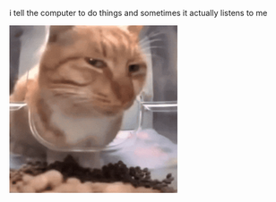 i tell the computer to do things and sometimes it actually listens to me
<!--START_SECTION:update_image-->
<img src=https://raw.githubusercontent.com/sneakykestrel/sneakykestrel/main/.github/images/mr-fresh.gif height="" width="300" align=left alt=kitty />
<!--END_SECTION:update_image-->

